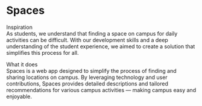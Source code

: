 # Spaces

Inspiration   
As students, we understand that finding a space on campus for daily activities can be difficult. With our development skills and a deep understanding of the student experience, we aimed to create a solution that simplifies this process for all.  
  
What it does    
Spaces is a web app designed to simplify the process of finding and sharing locations on campus. By leveraging technology and user contributions, Spaces provides detailed descriptions and tailored recommendations for various campus activities — making campus easy and enjoyable.
